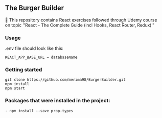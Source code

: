 ## The Burger Builder

📝 This repository contains React exercises followed through Udemy course on topic ''React - The Complete Guide (incl Hooks, React Router, Redux)''


### Usage

.env file should look like this:

	REACT_APP_BASE_URL = databaseName

### Getting started

	git clone https://github.com/merima98/BurgerBuilder.git
	npm install
	npm start

### Packages that were installed in the project:

	- npm install --save prop-types